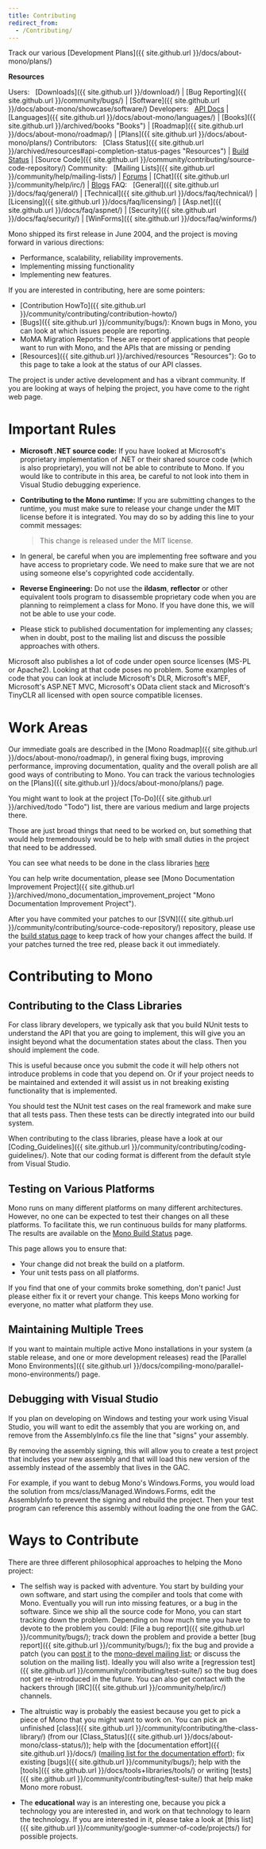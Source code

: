 ```yaml
---
title: Contributing
redirect_from:
  - /Contributing/
---
```


Track our various [Development Plans]({{ site.github.url }}/docs/about-mono/plans/)

**Resources**

Users:
  [Downloads]({{ site.github.url }}/download/) | [Bug Reporting]({{ site.github.url }}/community/bugs/) | [Software]({{ site.github.url }}/docs/about-mono/showcase/software/)
 Developers:
  [API Docs](http://www.go-mono.com/docs/) | [Languages]({{ site.github.url }}/docs/about-mono/languages/) | [Books]({{ site.github.url }}/archived/books "Books") | [Roadmap]({{ site.github.url }}/docs/about-mono/roadmap/) | [Plans]({{ site.github.url }}/docs/about-mono/plans/)
 Contributors:
  [Class Status]({{ site.github.url }}/archived/resources#api-completion-status-pages "Resources") | [Build Status](http://wrench.mono-project.com/builds) | [Source Code]({{ site.github.url }}/community/contributing/source-code-repository/)
 Community:
  [Mailing Lists]({{ site.github.url }}/community/help/mailing-lists/) | [Forums](http://mono.1490590.n4.nabble.com/) | [Chat]({{ site.github.url }}/community/help/irc/) | [Blogs](http://www.go-mono.com/monologue/)
 FAQ:
  [General]({{ site.github.url }}/docs/faq/general/) | [Technical]({{ site.github.url }}/docs/faq/technical/) | [Licensing]({{ site.github.url }}/docs/faq/licensing/) | [Asp.net]({{ site.github.url }}/docs/faq/aspnet/) | [Security]({{ site.github.url }}/docs/faq/security/) | [WinForms]({{ site.github.url }}/docs/faq/winforms/)

Mono shipped its first release in June 2004, and the project is moving forward in various directions:

-   Performance, scalability, reliability improvements.
-   Implementing missing functionality
-   Implementing new features.

If you are interested in contributing, here are some pointers:

-   [Contribution HowTo]({{ site.github.url }}/community/contributing/contribution-howto/)
-   [Bugs]({{ site.github.url }}/community/bugs/): Known bugs in Mono, you can look at which issues people are reporting.
-   MoMA Migration Reports: These are report of applications that people want to run with Mono, and the APIs that are missing or pending
-   [Resources]({{ site.github.url }}/archived/resources "Resources"): Go to this page to take a look at the status of our API classes.

The project is under active development and has a vibrant community. If you are looking at ways of helping the project, you have come to the right web page.

Important Rules
===============

-   **Microsoft .NET source code:** If you have looked at Microsoft's proprietary implementation of .NET or their shared source code (which is also proprietary), you will not be able to contribute to Mono. If you would like to contribute in this area, be careful to not look into them in Visual Studio debugging experience.

-   **Contributing to the Mono runtime:** If you are submitting changes to the runtime, you must make sure to release your change under the MIT license before it is integrated. You may do so by adding this line to your commit messages:

    > This change is released under the MIT license.

-   In general, be careful when you are implementing free software and you have access to proprietary code. We need to make sure that we are not using someone else's copyrighted code accidentally.

-   **Reverse Engineering:** Do not use the **ildasm**, **reflector** or other equivalent tools program to disassemble proprietary code when you are planning to reimplement a class for Mono. If you have done this, we will not be able to use your code.

-   Please stick to published documentation for implementing any classes; when in doubt, post to the mailing list and discuss the possible approaches with others.

Microsoft also publishes a lot of code under open source licenses (MS-PL or Apache2). Looking at that code poses no problem. Some examples of code that you can look at include Microsoft's DLR, Microsoft's MEF, Microsoft's ASP.NET MVC, Microsoft's OData client stack and Microsoft's TinyCLR all licensed with open source compatible licenses.

Work Areas
==========

Our immediate goals are described in the [Mono Roadmap]({{ site.github.url }}/docs/about-mono/roadmap/), in general fixing bugs, improving performance, improving documentation, quality and the overall polish are all good ways of contributing to Mono. You can track the various technologies on the [Plans]({{ site.github.url }}/docs/about-mono/plans/) page.

You might want to look at the project [To-Do]({{ site.github.url }}/archived/todo "Todo") list, there are various medium and large projects there.

Those are just broad things that need to be worked on, but something that would help tremendously would be to help with small duties in the project that need to be addressed.

You can see what needs to be done in the class libraries [here](http://www.go-mono.com/status/)

You can help write documentation, please see [Mono Documentation Improvement Project]({{ site.github.url }}/archived/mono_documentation_improvement_project "Mono Documentation Improvement Project").

After you have commited your patches to our [SVN]({{ site.github.url }}/community/contributing/source-code-repository/) repository, please use the [build status page](http://wrench.mono-project.com/builds) to keep track of how your changes affect the build. If your patches turned the tree red, please back it out immediately.

Contributing to Mono
====================

Contributing to the Class Libraries
-----------------------------------

For class library developers, we typically ask that you build NUnit tests to understand the API that you are going to implement, this will give you an insight beyond what the documentation states about the class. Then you should implement the code.

This is useful because once you submit the code it will help others not introduce problems in code that you depend on. Or if your project needs to be maintained and extended it will assist us in not breaking existing functionality that is implemented.

You should test the NUnit test cases on the real framework and make sure that all tests pass. Then these tests can be directly integrated into our build system.

When contributing to the class libraries, please have a look at our [Coding\_Guidelines]({{ site.github.url }}/community/contributing/coding-guidelines/). Note that our coding format is different from the default style from Visual Studio.

Testing on Various Platforms
----------------------------

Mono runs on many different platforms on many different architectures. However, no one can be expected to test their changes on all these platforms. To facilitate this, we run continuous builds for many platforms. The results are available on the [Mono Build Status](http://wrench.mono-project.com/) page.

This page allows you to ensure that:

-   Your change did not break the build on a platform.
-   Your unit tests pass on all platforms.

If you find that one of your commits broke something, don't panic! Just please either fix it or revert your change. This keeps Mono working for everyone, no matter what platform they use.

Maintaining Multiple Trees
--------------------------

If you want to maintain multiple active Mono installations in your system (a stable release, and one or more development releases) read the [Parallel Mono Environments]({{ site.github.url }}/docs/compiling-mono/parallel-mono-environments/) page.

Debugging with Visual Studio
----------------------------

If you plan on developing on Windows and testing your work using Visual Studio, you will want to edit the assembly that you are working on, and remove from the AssemblyInfo.cs file the line that "signs" your assembly.

By removing the assembly signing, this will allow you to create a test project that includes your new assembly and that will load this new version of the assembly instead of the assembly that lives in the GAC.

For example, if you want to debug Mono's Windows.Forms, you would load the solution from mcs/class/Managed.Windows.Forms, edit the AssemblyInfo to prevent the signing and rebuild the project. Then your test program can reference this assembly without loading the one from the GAC.

Ways to Contribute
==================

There are three different philosophical approaches to helping the Mono project:

-   The selfish way is packed with adventure. You start by building your own software, and start using the compiler and tools that come with Mono. Eventually you will run into missing features, or a bug in the software. Since we ship all the source code for Mono, you can start tracking down the problem. Depending on how much time you have to devote to the problem you could: [File a bug report]({{ site.github.url }}/community/bugs/); track down the problem and provide a better [bug report]({{ site.github.url }}/community/bugs/); fix the bug and provide a patch (you can [post it](mailto:mono-devel-list@ximian.com) to the [mono-devel mailing list](http://lists.ximian.com/mailman/listinfo/mono-devel-list); or discuss the solution on the mailing list). Ideally you will also write a [regression test]({{ site.github.url }}/community/contributing/test-suite/) so the bug does not get re-introduced in the future. You can also get contact with the hackers through [IRC]({{ site.github.url }}/community/help/irc/) channels.

-   The altruistic way is probably the easiest because you get to pick a piece of Mono that you might want to work on. You can pick an unfinished [class]({{ site.github.url }}/community/contributing/the-class-library/) (from our [Class\_Status]({{ site.github.url }}/docs/about-mono/class-status/)); help with the [documentation effort]({{ site.github.url }}/docs/) ([mailing list for the documentation effort](http://lists.ximian.com/mailman/listinfo/mono-docs-list)); fix existing [bugs]({{ site.github.url }}/community/bugs/); help with the [tools]({{ site.github.url }}/docs/tools+libraries/tools/) or writing [tests]({{ site.github.url }}/community/contributing/test-suite/) that help make Mono more robust.

-   The **educational** way is an interesting one, because you pick a technology you are interested in, and work on that technology to learn the technology. If you are interested in it, please take a look at [this list]({{ site.github.url }}/community/google-summer-of-code/projects/) for possible projects.
